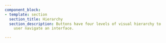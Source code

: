 ```yaml
---
component_block:
- template: section
  section_title: Hierarchy
  section_description: Buttons have four levels of visual hierarchy to help the end
    user navigate an interface.

---
```

